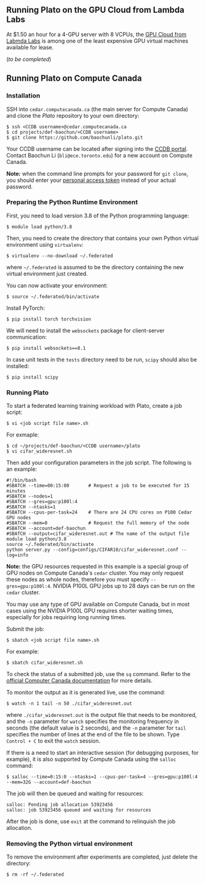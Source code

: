 ## Running Plato on the GPU Cloud from Lambda Labs

At $1.50 an hour for a 4-GPU server with 8 VCPUs, the [GPU Cloud from Labmda Labs](https://lambdalabs.com/service/gpu-cloud) is among one of the least expensive GPU virtual machines available for lease.

(*to be completed*)

## Running Plato on Compute Canada

### Installation

SSH into `cedar.computecanada.ca` (the main server for Compute Canada) and clone the *Plato* repository to your own directory:

```shell
$ ssh <CCDB username>@cedar.computecanada.ca
$ cd projects/def-baochun/<CCDB username>
$ git clone https://github.com/baochunli/plato.git
```

Your CCDB username can be located after signing into the [CCDB portal](https://ccdb.computecanada.ca/). Contact Baochun Li (`bli@ece.toronto.edu`) for a new account on Compute Canada.

**Note:** when the command line prompts for your password for `git clone`, you should enter your [personal access token](https://github.com/settings/tokens) instead of your actual password. 

### Preparing the Python Runtime Environment

First, you need to load version 3.8 of the Python programming language:

```shell
$ module load python/3.8
```

Then, you need to create the directory that contains your own Python virtual environment using `virtualenv`:

```shell
$ virtualenv --no-download ~/.federated
```

where `~/.federated` is assumed to be the directory containing the new virtual environment just created. 

You can now activate your environment:

```shell
$ source ~/.federated/bin/activate
```

Install PyTorch:

```shell
$ pip install torch torchvision
```

We will need to install the `websockets` package for client-server communication:

```shell
$ pip install websockets==8.1
```

In case unit tests in the `tests` directory need to be run, `scipy` should also be installed:

```shell
$ pip install scipy
```


### Running Plato

To start a federated learning training workload with Plato, create a job script:

```shell
$ vi <job script file name>.sh
```

For exmaple:

```shell
$ cd ~/projects/def-baochun/<CCDB username>/plato
$ vi cifar_wideresnet.sh
```

Then add your configuration parameters in the job script. The following is an example:

```
#!/bin/bash
#SBATCH --time=00:15:00       # Request a job to be executed for 15 minutes
#SBATCH --nodes=1 
#SBATCH --gres=gpu:p100l:4   
#SBATCH --ntasks=1
#SBATCH --cpus-per-task=24    # There are 24 CPU cores on P100 Cedar GPU nodes
#SBATCH --mem=0               # Request the full memory of the node
#SBATCH --account=def-baochun
#SBATCH --output=cifar_wideresnet.out # The name of the output file
module load python/3.8
source ~/.federated/bin/activate
python server.py --config=configs/CIFAR10/cifar_wideresnet.conf --log=info
```

**Note:** the GPU resources requested in this example is a special group of GPU nodes on Compute Canada's `cedar` cluster. You may only request these nodes as whole nodes, therefore you must specify `--gres=gpu:p100l:4`. NVIDIA P100L GPU jobs up to 28 days can be run on the `cedar` cluster.

You may use any type of GPU available on Compute Canada, but in most cases using the NVIDIA P100L GPU requires shorter waiting times, especially for jobs requiring long running times.

Submit the job:

```shell
$ sbatch <job script file name>.sh
```

For example:

```shell
$ sbatch cifar_wideresnet.sh
```

To check the status of a submitted job, use the `sq` command. Refer to the [official Computer Canada documentation](https://docs.computecanada.ca/wiki/Running_jobs#Use_sbatch_to_submit_jobs) for more details.

To monitor the output as it is generated live, use the command:

```shell
$ watch -n 1 tail -n 50 ./cifar_wideresnet.out
```

where `./cifar_wideresnet.out` is the output file that needs to be monitored, and the `-n` parameter for `watch` specifies the monitoring frequency in seconds (the default value is 2 seconds), and the `-n` parameter for `tail` specifies the number of lines at the end of the file to be shown. Type `Control + C` to exit the `watch` session.

If there is a need to start an interactive session (for debugging purposes, for example), it is also supported by Compute Canada using the `salloc` command:

```shell
$ salloc --time=0:15:0 --ntasks=1 --cpus-per-task=4 --gres=gpu:p100l:4 --mem=32G --account=def-baochun
```

The job will then be queued and waiting for resources:

```
salloc: Pending job allocation 53923456
salloc: job 53923456 queued and waiting for resources
```

After the job is done, use `exit` at the command to relinquish the job allocation.

### Removing the Python virtual environment

To remove the environment after experiments are completed, just delete the directory:

```shell
$ rm -rf ~/.federated
```
